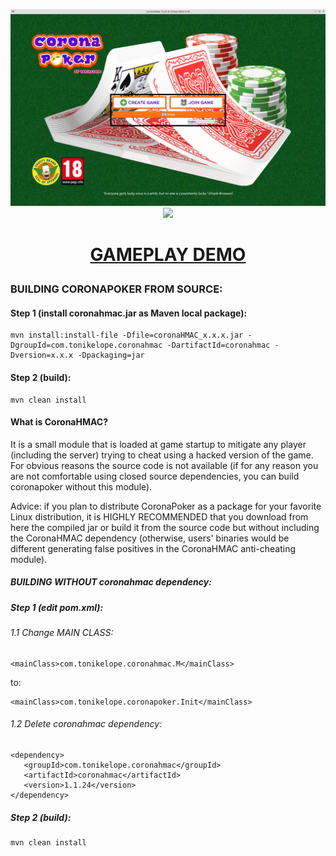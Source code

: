 <p align="center"><img src="https://raw.githubusercontent.com/tonikelope/coronapoker/gh-pages/screenshots/1.png"><br><img src="https://raw.githubusercontent.com/tonikelope/coronapoker/gh-pages/screenshots/13.png"></a></p>

<h1><p align="center"><a href="https://www.youtube.com/watch?v=lAUBjjssKGk"><b>GAMEPLAY DEMO</b></a></p></h1>

### BUILDING CORONAPOKER FROM SOURCE:

#### Step 1 (install coronahmac.jar as Maven local package):
```
mvn install:install-file -Dfile=coronaHMAC_x.x.x.jar -DgroupId=com.tonikelope.coronahmac -DartifactId=coronahmac -Dversion=x.x.x -Dpackaging=jar
```

#### Step 2 (build):
```
mvn clean install
```

#### What is CoronaHMAC?

It is a small module that is loaded at game startup to mitigate any player (including the server) trying to cheat using a hacked version of the game. For obvious reasons the source code is not available (if for any reason you are not comfortable using closed source dependencies, you can build coronapoker without this module).

Advice: if you plan to distribute CoronaPoker as a package for your favorite Linux distribution, it is HIGHLY RECOMMENDED that you download from here the compiled jar or build it from the source code but without including the CoronaHMAC dependency (otherwise, users' binaries would be different generating false positives in the CoronaHMAC anti-cheating module).

##### BUILDING WITHOUT coronahmac dependency:

##### Step 1 (edit pom.xml):
###### 1.1 Change MAIN CLASS:
```
<mainClass>com.tonikelope.coronahmac.M</mainClass>
```
to:

```
<mainClass>com.tonikelope.coronapoker.Init</mainClass>
```

###### 1.2 Delete coronahmac dependency:
```
<dependency>
   <groupId>com.tonikelope.coronahmac</groupId>
   <artifactId>coronahmac</artifactId>
   <version>1.1.24</version>
</dependency>
```

##### Step 2 (build):
```
mvn clean install
```



